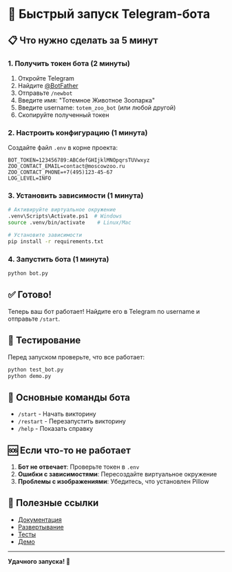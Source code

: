# 🚀 Быстрый запуск Telegram-бота

## 📋 Что нужно сделать за 5 минут

### 1. Получить токен бота (2 минуты)
1. Откройте Telegram
2. Найдите [@BotFather](https://t.me/BotFather)
3. Отправьте `/newbot`
4. Введите имя: "Тотемное Животное Зоопарка"
5. Введите username: `totem_zoo_bot` (или любой другой)
6. Скопируйте полученный токен

### 2. Настроить конфигурацию (1 минута)
Создайте файл `.env` в корне проекта:
```env
BOT_TOKEN=123456789:ABCdefGHIjklMNOpqrsTUVwxyz
ZOO_CONTACT_EMAIL=contact@moscowzoo.ru
ZOO_CONTACT_PHONE=+7(495)123-45-67
LOG_LEVEL=INFO
```

### 3. Установить зависимости (1 минута)
```bash
# Активируйте виртуальное окружение
.venv\Scripts\Activate.ps1  # Windows
source .venv/bin/activate    # Linux/Mac

# Установите зависимости
pip install -r requirements.txt
```

### 4. Запустить бота (1 минута)
```bash
python bot.py
```

## ✅ Готово!

Теперь ваш бот работает! Найдите его в Telegram по username и отправьте `/start`.

## 🧪 Тестирование

Перед запуском проверьте, что все работает:
```bash
python test_bot.py
python demo.py
```

## 📱 Основные команды бота

- `/start` - Начать викторину
- `/restart` - Перезапустить викторину  
- `/help` - Показать справку

## 🆘 Если что-то не работает

1. **Бот не отвечает**: Проверьте токен в `.env`
2. **Ошибки с зависимостями**: Пересоздайте виртуальное окружение
3. **Проблемы с изображениями**: Убедитесь, что установлен Pillow

## 🔗 Полезные ссылки

- [Документация](README.md)
- [Развертывание](DEPLOYMENT.md)
- [Тесты](test_bot.py)
- [Демо](demo.py)

---

**Удачного запуска! 🎉**

